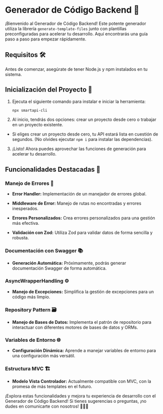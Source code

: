 # Generador de Código Backend 🚀

¡Bienvenido al Generador de Código Backend! Este potente generador utiliza la librería `generate-template-files` junto con plantillas preconfiguradas para acelerar tu desarrollo. Aquí encontrarás una guía paso a paso para empezar rápidamente.

## Requisitos 🛠️

Antes de comenzar, asegúrate de tener Node.js y npm instalados en tu sistema.

## Inicialización del Proyecto 🚀

1. Ejecuta el siguiente comando para instalar e iniciar la herramienta:

   ```bash
   npx smartapi-cli
   ```

2. Al inicio, tendrás dos opciones: crear un proyecto desde cero o trabajar en un proyecto existente.

- Si eliges crear un proyecto desde cero, tu API estará lista en cuestión de segundos. (No olvides ejecutar `npm i` para instalar las dependencias).

3. ¡Listo! Ahora puedes aprovechar las funciones de generación para acelerar tu desarrollo.

## Funcionalidades Destacadas 🌟

### Manejo de Errores 🚨

- **Error Handler:** Implementación de un manejador de errores global.

- **Middleware de Error:** Manejo de rutas no encontradas y errores inesperados.

- **Errores Personalizados:** Crea errores personalizados para una gestión más efectiva.

- **Validación con Zod:** Utiliza Zod para validar datos de forma sencilla y robusta.

### Documentación con Swagger 📚

- **Generación Automática:** Próximamente, podrás generar documentación Swagger de forma automática.

### AsyncWrapperHandling ⚙️

- **Manejo de Excepciones:** Simplifica la gestión de excepciones para un código más limpio.

### Repository Pattern 🗃️

- **Manejo de Bases de Datos:** Implementa el patrón de repositorio para interactuar con diferentes motores de bases de datos y ORMs.

### Variables de Entorno 🌐

- **Configuración Dinámica:** Aprende a manejar variables de entorno para una configuración más versátil.

### Estructura MVC 🏗️

- **Modelo Vista Controlador:** Actualmente compatible con MVC, con la promesa de más templates en el futuro.

¡Explora estas funcionalidades y mejora tu experiencia de desarrollo con el Generador de Código Backend! Si tienes sugerencias o preguntas, ¡no dudes en comunicarte con nosotros! 🚀👨‍💻
